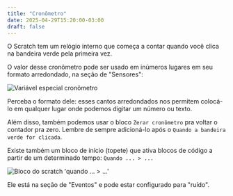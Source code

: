 ```yaml
---
title: "Cronômetro"
date: 2025-04-29T15:20:00-03:00
draft: false
---
```


O Scratch tem um relógio interno que começa a contar quando você clica na bandeira verde pela primeira vez.

O valor desse cronômetro pode ser usado em inúmeros lugares em seu formato arredondado, na seção de "Sensores":

<img alt="Variável especial cronômetro" src="/conceitos/imagens/cronometro.png"/>

Perceba o formato dele: esses cantos arredondados nos permitem colocá-lo em qualquer lugar onde podemos digitar um número ou texto.

Além disso, também podemos usar o bloco `Zerar cronômetro` pra voltar o contador pra zero. Lembre de sempre adicioná-lo após o `Quando a bandeira verde for clicada`.

Existe também um bloco de início (topete) que ativa blocos de código a partir de um determinado tempo: `Quando ... > ...`

<img alt="Bloco do scratch 'quando ... > ...'" src="/conceitos/imagens/quandocronometro.png"/>

Ele está na seção de "Eventos" e pode estar configurado para "ruído".
